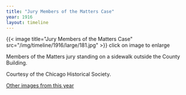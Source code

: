 ```yaml
---
title: "Jury Members of the Matters Case"
year: 1916
layout: timeline
---
```


{{< image title="Jury Members of the Matters Case" src="/img/timeline/1916/large/181.jpg" >}}
click on image to enlarge

Members of the Matters jury standing on a sidewalk outside the County Building. 

Courtesy of the Chicago Historical Society. 

[Other images from this year](/historical/timeline/1916)